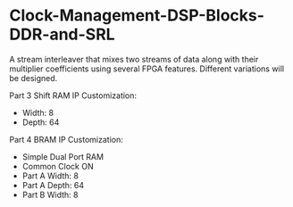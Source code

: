 # Clock-Management-DSP-Blocks-DDR-and-SRL
A stream interleaver that mixes two streams of data along with their multiplier coefficients using several FPGA features. Different variations will be designed.

Part 3 Shift RAM IP Customization:
- Width: 8
- Depth: 64

Part 4 BRAM IP Customization:
- Simple Dual Port RAM
- Common Clock ON
- Part A Width: 8
- Part A Depth: 64
- Part B Width: 8

